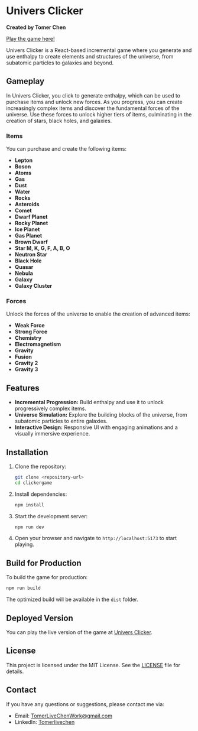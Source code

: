 # Univers Clicker

**Created by Tomer Chen**

[Play the game here!](https://clickergame-jppi.onrender.com/)

Univers Clicker is a React-based incremental game where you generate and use enthalpy to create elements and structures of the universe, from subatomic particles to galaxies and beyond.

## Gameplay

In Univers Clicker, you click to generate enthalpy, which can be used to purchase items and unlock new forces. As you progress, you can create increasingly complex items and discover the fundamental forces of the universe. Use these forces to unlock higher tiers of items, culminating in the creation of stars, black holes, and galaxies.

### Items
You can purchase and create the following items:
- **Lepton**
- **Boson**
- **Atoms**
- **Gas**
- **Dust**
- **Water**
- **Rocks**
- **Asteroids**
- **Comet**
- **Dwarf Planet**
- **Rocky Planet**
- **Ice Planet**
- **Gas Planet**
- **Brown Dwarf**
- **Star M, K, G, F, A, B, O**
- **Neutron Star**
- **Black Hole**
- **Quasar**
- **Nebula**
- **Galaxy**
- **Galaxy Cluster**

### Forces
Unlock the forces of the universe to enable the creation of advanced items:
- **Weak Force**
- **Strong Force**
- **Chemistry**
- **Electromagnetism**
- **Gravity**
- **Fusion**
- **Gravity 2**
- **Gravity 3**

## Features
- **Incremental Progression:** Build enthalpy and use it to unlock progressively complex items.
- **Universe Simulation:** Explore the building blocks of the universe, from subatomic particles to entire galaxies.
- **Interactive Design:** Responsive UI with engaging animations and a visually immersive experience.

## Installation

1. Clone the repository:
   ```bash
   git clone <repository-url>
   cd clickergame
   ```

2. Install dependencies:
   ```bash
   npm install
   ```

3. Start the development server:
   ```bash
   npm run dev
   ```

4. Open your browser and navigate to `http://localhost:5173` to start playing.

## Build for Production

To build the game for production:
```bash
npm run build
```

The optimized build will be available in the `dist` folder.

## Deployed Version

You can play the live version of the game at [Univers Clicker](https://clickergame-jppi.onrender.com/).

## License

This project is licensed under the MIT License. See the [LICENSE](LICENSE) file for details.

## Contact

If you have any questions or suggestions, please contact me via:

- Email: [TomerLiveChenWork@gmail.com](mailto:tomerlivechenwork@gmail.com)
- LinkedIn: [Tomerlivechen](https://github.com/Tomerlivechen/)